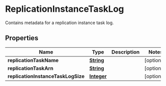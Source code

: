 

# ReplicationInstanceTaskLog

Contains metadata for a replication instance task log.

## Properties

| Name | Type | Description | Notes |
|------------ | ------------- | ------------- | -------------|
|**replicationTaskName** | [**String**](String.md) |  |  [optional] |
|**replicationTaskArn** | [**String**](String.md) |  |  [optional] |
|**replicationInstanceTaskLogSize** | [**Integer**](Integer.md) |  |  [optional] |



